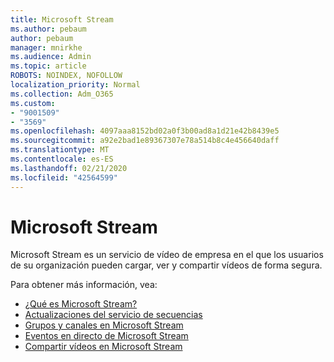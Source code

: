 ```yaml
---
title: Microsoft Stream
ms.author: pebaum
author: pebaum
manager: mnirkhe
ms.audience: Admin
ms.topic: article
ROBOTS: NOINDEX, NOFOLLOW
localization_priority: Normal
ms.collection: Adm_O365
ms.custom:
- "9001509"
- "3569"
ms.openlocfilehash: 4097aaa8152bd02a0f3b00ad8a1d21e42b8439e5
ms.sourcegitcommit: a92e2bad1e89367307e78a514b8c4e456640daff
ms.translationtype: MT
ms.contentlocale: es-ES
ms.lasthandoff: 02/21/2020
ms.locfileid: "42564599"
---
```

# <a name="microsoft-stream"></a>Microsoft Stream

Microsoft Stream es un servicio de vídeo de empresa en el que los usuarios de su organización pueden cargar, ver y compartir vídeos de forma segura. 

Para obtener más información, vea:

- [¿Qué es Microsoft Stream?](https://docs.microsoft.com/en-us/stream/overview)
- [Actualizaciones del servicio de secuencias](https://techcommunity.microsoft.com/t5/microsoft-stream-service-updates/bd-p/StreamAnnouncements)
- [Grupos y canales en Microsoft Stream](https://docs.microsoft.com/en-us/stream/groups-channels-organization)
- [Eventos en directo de Microsoft Stream](https://docs.microsoft.com/en-us/stream/live-event-overview)
- [Compartir vídeos en Microsoft Stream](https://docs.microsoft.com/en-us/stream/portal-share-video)